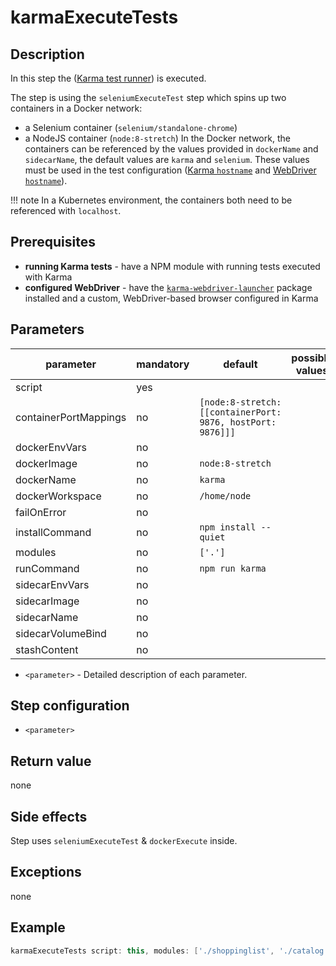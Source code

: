 # karmaExecuteTests

## Description

In this step the ([Karma test runner](http://karma-runner.github.io)) is executed.

The step is using the `seleniumExecuteTest` step which spins up two containers in a Docker network:
 - a Selenium container (`selenium/standalone-chrome`)
 - a NodeJS container (`node:8-stretch`)
In the Docker network, the containers can be referenced by the values provided in `dockerName` and `sidecarName`, the default values are `karma` and `selenium`. These values must be used in the test configuration ([Karma `hostname`](https://karma-runner.github.io/1.0/config/configuration-file.html) and [WebDriver `hostname`](https://github.com/karma-runner/karma-webdriver-launcher#usage)).

!!! note
    In a Kubernetes environment, the containers both need to be referenced with `localhost`.

## Prerequisites

- **running Karma tests** - have a NPM module with running tests executed with Karma
- **configured WebDriver** - have the [`karma-webdriver-launcher`](https://github.com/karma-runner/karma-webdriver-launcher) package installed and a custom, WebDriver-based browser configured in Karma

## Parameters

| parameter | mandatory | default | possible values |
| ----------|-----------|---------|-----------------|
|script|yes|||
|containerPortMappings|no|`[node:8-stretch: [[containerPort: 9876, hostPort: 9876]]]`||
|dockerEnvVars|no|||
|dockerImage|no|`node:8-stretch`||
|dockerName|no|`karma`||
|dockerWorkspace|no|`/home/node`||
|failOnError|no|||
|installCommand|no|`npm install --quiet`||
|modules|no|`['.']`||
|runCommand|no|`npm run karma`||
|sidecarEnvVars|no|||
|sidecarImage|no|||
|sidecarName|no|||
|sidecarVolumeBind|no|||
|stashContent|no|||

* `<parameter>` - Detailed description of each parameter.

## Step configuration

* `<parameter>`

## Return value

none

## Side effects

Step uses `seleniumExecuteTest` & `dockerExecute` inside.

## Exceptions

none

## Example

```groovy
karmaExecuteTests script: this, modules: ['./shoppinglist', './catalog']
```
